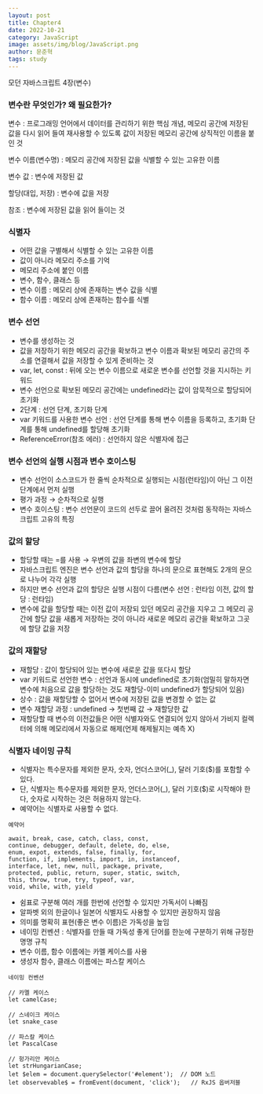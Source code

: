```yaml
---
layout: post
title: Chapter4
date: 2022-10-21
category: JavaScript
image: assets/img/blog/JavaScript.png
author: 문준혁
tags: study
---
```


모던 자바스크립트 4장(변수)

### 변수란 무엇인가? 왜 필요한가?

변수 : 프로그래밍 언어에서 데이터를 관리하기 위한 핵심 개념, 메모리 공간에 저장된 값을 다시 읽어 들여 재사용할 수 있도록 값이 저장된 메모리 공간에 상직적인 이름을 붙인 것

변수 이름(변수명) : 메모리 공간에 저장된 값을 식별할 수 있는 고유한 이름

변수 값 : 변수에 저장된 값

할당(대입, 저장) : 변수에 값을 저장

참조 : 변수에 저장된 값을 읽어 들이는 것

### 식별자

* 어떤 값을 구별해서 식별할 수 있는 고유한 이름
* 값이 아니라 메모리 주소를 기억
* 메모리 주소에 붙인 이름
* 변수, 함수, 클래스 등
* 변수 이름 : 메모리 상에 존재하는 변수 값을 식별
* 함수 이름 : 메모리 상에 존재하는 함수를 식별

### 변수 선언

* 변수를 생성하는 것
* 값을 저장하기 위한 메모리 공간을 확보하고 변수 이름과 확보된 메모리 공간의 주소를 연결해서 값을 저장할 수 있게 준비하는 것
* var, let, const : 뒤에 오는 변수 이름으로 새로운 변수를 선언할 것을 지시하는 키워드
* 변수 선언으로 확보된 메모리 공간에는 undefined라는 값이 암묵적으로 할당되어 초기화
* 2단계 : 선언 단계, 초기화 단계
* var 키워드를 사용한 변수 선언 : 선언 단계를 통해 변수 이름을 등록하고, 초기화 단계를 통해 undefined를 할당해 초기화
* ReferenceError(참조 에러) : 선언하지 않은 식별자에 접근

### 변수 선언의 실행 시점과 변수 호이스팅

* 변수 선언이 소스코드가 한 줄씩 순차적으로 실행되는 시점(런타임)이 아닌 그 이전 단계에서 먼저 실행
* 평가 과정 → 순차적으로 실행
* 변수 호이스팅 : 변수 선언문이 코드의 선두로 끌어 올려진 것처럼 동작하는 자바스크립트 고유의 특징

### 값의 할당

* 할당할 때는 =를 사용 → 우변의 값을 좌변의 변수에 할당
* 자바스크립트 엔진은 변수 선언과 값의 할당을 하나의 문으로 표현해도 2개의 문으로 나누어 각각 실행
* 하지만 변수 선언과 값의 할당은 실행 시점이 다름(변수 선언 : 런타임 이전, 값의 할당 : 런타임)
* 변수에 값을 할당할 때는 이전 값이 저장되 있던 메모리 공간을 지우고 그 메모리 공간에 할당 값을 새롭게 저장하는 것이 아니라 새로운 메모리 공간을 확보하고 그곳에 할당 값을 저장

### 값의 재할당

* 재할당 : 값이 할당되어 있는 변수에 새로운 값을 또다시 할당
* var 키워드로 선언한 변수 : 선언과 동시에 undefined로 초기화(엄밀히 말하자면 변수에 처음으로 값을 할당하는 것도 재할당-이미 undefined가 할당되어 있음)
* 상수 : 값을 재할당할 수 없어서 변수에 저장된 값을 변경할 수 없는 값
* 변수 재할당 과정 : undefined → 첫번째 값 → 재할당한 값
* 재할당할 때 변수의 이전값들은 어떤 식별자와도 연결되어 있지 않아서 가비지 컬렉터에 의해 메모리에서 자동으로 해제(언제 해제될지는 예측 X)

### 식별자 네이밍 규칙

* 식별자는 특수문자를 제외한 문자, 숫자, 언더스코어(_), 달러 기호($)를 포함할 수 있다.
* 단, 식별자는 특수문자를 제외한 문자, 언더스코어(_), 달러 기호($)로 시작해야 한다, 숫자로 시작하는 것은 허용하지 않는다.
* 예약어는 식별자로 사용할 수 없다.

```
예약어

await, break, case, catch, class, const,
continue, debugger, default, delete, do, else,
enum, expot, extends, false, finally, for,
function, if, implements, import, in, instanceof,
interface, let, new, null, package, private,
protected, public, return, super, static, switch,
this, throw, true, try, typeof, var,
void, while, with, yield
```

* 쉼표로 구분해 여러 개를 한번에 선언할 수 있지만 가독서이 나빠짐
* 알파벳 외의 한글이나 일본어 식별자도 사용할 수 있지만 권장하지 않음
* 의미를 명확히 표현(좋은 변수 이름)은 가독성을 높임
* 네이밍 컨벤션 : 식별자를 만들 때 가독성 좋게 단어를 한눈에 구분하기 위해 규정한 명명 규칙
* 변수 이름, 함수 이름에는 카멜 케이스를 사용
* 생성자 함수, 클래스 이름에는 파스칼 케이스

```
네이밍 컨벤션

// 카멜 케이스
let camelCase;

// 스네이크 케이스
let snake_case

// 파스칼 케이스
let PascalCase

// 헝가리안 케이스
let strHungarianCase;
let $elem = document.querySelector('#element');  // DOM 노드
let observevable$ = fromEvent(document, 'click');   // RxJS 옵버저블
```